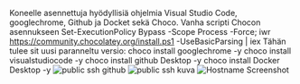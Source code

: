 Koneelle asennettuja hyödyllisiä ohjelmia Visual Studio Code, googlechrome, Github ja Docket sekä Choco.
Vanha scripti Chocon asennukseen Set-ExecutionPolicy Bypass -Scope Process -Force; iwr https://community.chocolatey.org/install.ps1 -UseBasicParsing | iex
Tähän tulee sit uusi paranneltu versio: 
choco install googlechrome -y
choco install visualstudiocode -y
choco install github Desktop -y
choco install Docker Desktop -y
![public ssh github](https://github.com/user-attachments/assets/b41c2750-8228-4dfa-88bc-10c110e92f63)
![public ssh kuva](https://github.com/user-attachments/assets/a4103fa8-f028-441e-a1d4-3d562240db6a)
![Hostname Screenshot](./hostname.png)
